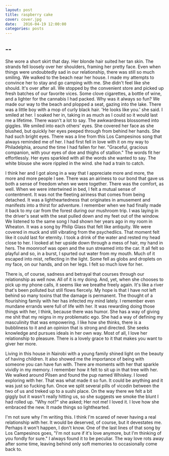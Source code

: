 ```yaml
---
layout: post
title: raspberry cake 
cover: cover.jpg
date:   2016-04-19 12:00:00
categories: posts
---
```


## --


She wore a short skirt that day. Her blonde hair suited her tan skin. The strands fell loosely over her shoulders, framing her pretty face. Even when things were undoubtedly sad in our relationship, there was still so much smiling. We walked to the beach near her house. I made my attempts to convince her to stay and go camping with me. She didn't feel like she should. It's over after all. We stopped by the convenient store and picked up fresh batches of our favorite vices. Some clove cigarettes, a bottle of wine, and a lighter for the cannabis I had packed. Why was it always so fun? We made our way to the beach and plopped a seat, gazing into the lake. There was a little boy with a mop of curly black hair. 'He looks like you.' she said. I smiled at her. I soaked her in, taking in as much as I could so it would last me a lifetime. There wasn't a lot to say. The awkwardness blossomed into giggles. We smiled into each others' eyes. She covered her face as she blushed, but quickly her eyes peeped through from behind her hands. She had such bright eyes. There was a line from this Los Campesinos song that always reminded me of her. I had first fell in love with it on my way to Philadelphia, around the time I had fallen for her. "Graceful, gracious companion, with your eyes of doe and thighs of stallion." The words fit her effortlessly. Her eyes sparkled with all the words she wanted to say. The white blouse she wore rippled in the wind. she had a train to catch.

I think her and I got along in a way that I appreciate more and more, the more and more people I see. There was an airiness to our bond that gave us both a sense of freedom when we were together. There was the comfort, as well. When we were intertwined in bed, I felt a mutual sense of contentment. It was not the fleeting airiness that comes from being detached. It was a lightheartedness that originates in amusement and manifests into a thirst for adventure. I remember when we had finally made it back to my car from the forest during our mushroom trip. I was laying in the driver's seat with the seat pulled down and my feet out of the window. We listened to the same song I had shown her years ago in my room in Wheaton. It was a song by Philip Glass that felt like antiquity. We were covered in muck and still vibrating from the psychedlics. That moment felt like it could last for eternity. I took a drink of the water and rested my head close to her. I looked at her upside down through a mess of hair, my hand in hers. The moonroof was open and the sun streamed into the car. It all felt so playful and so, in a burst, I spurted out water from my mouth. Much of it escaped into mist, reflecting in the light. Some fell as globs and droplets on my face, on our hands, and on her legs. I felt so much love for her. 

There is, of course, sadness and betrayal that courses through our relationship as well now. All of it is my doing. And, yet, when she chooses to pick up my phone calls, it seems like we breathe freely again. It's like a river that's been polluted but still flows fiercely. My hope is that I have not left behind so many toxins that the damage is permanent. The thought of a flourishing family with her has infected my mind lately. I remember even mundane errands were full of life with her. It was rewarding doing those things with her, I think, because there was humor. She has a way of giving me shit that my reigns in my problematic ego. She had a way of defining my masculinity that was empowering. I like how she thinks, there is a bubbliness to it and an opinion that is strong and directed. She seeks knowledge and pursues ideals in her own way. Most of all, I love her relationship to pleasure. There is a lovely grace to it that makes you want to giver her more.

Living in this house in Nairobi with a young family shined light on the beauty of having children. It also showed me the importance of being with someone you can have fun with. There are moments with her that sparkle vividly in my memory. I remember how it felt to sit up in that tree with her. We walked around Pilsen and found the pup named Whiskey. I loved exploring with her. That was what made it so fun. It could be anything and it was just so fucking fun. Once we split several pills of vicodin between the two of us and treked up to a sushi place. On the way there we felt a bit giggly but it wasn't really hitting us, so she suggests we smoke the blunt I had rolled up. "Why not?" she asked; Her not me! I loved it. I love how she embraced the new. It made things so lighthearted.

I'm not sure why I'm writing this. I think I'm scared of never having a real relationship with her. It would be deserved, of course, but it devestates me. Perhaps it won't happen, I don't know. One of the last lines of that song by Los Campesinos goes, "I'm not sure if it's love anymore, but I'm thinking of you fondly for sure." I always found it to be peculiar. The way love rots away after some time, leaving behind only soft memories to occasionally come back to.

